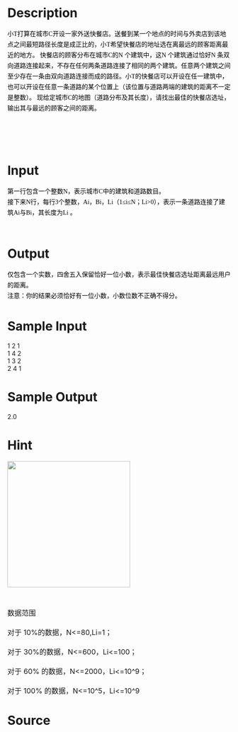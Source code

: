 
# Description

<div class="content"><p><span style="display: inline! important; float: none; word-spacing: 0px; font: 14px/24px 宋体; text-transform: none; color: rgb(0,0,0); text-indent: 0px; white-space: normal; letter-spacing: normal; widows: 2; orphans: 2; webkit-text-size-adjust: auto; webkit-text-stroke-width: 0px">小T打算在城市C开设一家外送快餐店。送餐到某一个地点的时间与外卖店到该地点之间最短路径长度是成正比的，小T希望快餐店的地址选在离最远的顾客距离最近的地方。 快餐店的顾客分布在城市C的N 个建筑中，这N 个建筑通过恰好N 条双向道路连接起来，不存在任何两条道路连接了相同的两个建筑。任意两个建筑之间至少存在一条由双向道路连接而成的路径。小T的快餐店可以开设在任一建筑中，也可以开设在任意一条道路的某个位置上（该位置与道路两端的建筑的距离不一定是整数）。 现给定城市C的地图（道路分布及其长度），请找出最佳的快餐店选址，输出其与最远的顾客之间的距离。<span class="Apple-converted-space"> </span></span><br style="word-spacing: 0px; font: 14px/24px 宋体; text-transform: none; color: rgb(0,0,0); text-indent: 0px; white-space: normal; letter-spacing: normal; widows: 2; orphans: 2; webkit-text-size-adjust: auto; webkit-text-stroke-width: 0px"/>
<br style="word-spacing: 0px; font: 14px/24px 宋体; text-transform: none; color: rgb(0,0,0); text-indent: 0px; white-space: normal; letter-spacing: normal; widows: 2; orphans: 2; webkit-text-size-adjust: auto; webkit-text-stroke-width: 0px"/>
<br style="word-spacing: 0px; font: 14px/24px 宋体; text-transform: none; color: rgb(0,0,0); text-indent: 0px; white-space: normal; letter-spacing: normal; widows: 2; orphans: 2; webkit-text-size-adjust: auto; webkit-text-stroke-width: 0px"/>
<br style="word-spacing: 0px; font: 14px/24px 宋体; text-transform: none; color: rgb(0,0,0); text-indent: 0px; white-space: normal; letter-spacing: normal; widows: 2; orphans: 2; webkit-text-size-adjust: auto; webkit-text-stroke-width: 0px"/>
</p></div>

# Input

<div class="content"><p><span style="display: inline! important; float: none; word-spacing: 0px; font: 14px/24px 宋体; text-transform: none; color: rgb(0,0,0); text-indent: 0px; white-space: normal; letter-spacing: normal; widows: 2; orphans: 2; webkit-text-size-adjust: auto; webkit-text-stroke-width: 0px">第一行包含一个整数N，表示城市C中的建筑和道路数目。</span><br style="word-spacing: 0px; font: 14px/24px 宋体; text-transform: none; color: rgb(0,0,0); text-indent: 0px; white-space: normal; letter-spacing: normal; widows: 2; orphans: 2; webkit-text-size-adjust: auto; webkit-text-stroke-width: 0px"/>
<span style="display: inline! important; float: none; word-spacing: 0px; font: 14px/24px 宋体; text-transform: none; color: rgb(0,0,0); text-indent: 0px; white-space: normal; letter-spacing: normal; widows: 2; orphans: 2; webkit-text-size-adjust: auto; webkit-text-stroke-width: 0px">接下来N行，每行3个整数，Ai，Bi，Li（1≤i≤N；Li&gt;0），表示一条道路连接了建筑Ai与Bi，其长度为Li 。</span><br style="word-spacing: 0px; font: 14px/24px 宋体; text-transform: none; color: rgb(0,0,0); text-indent: 0px; white-space: normal; letter-spacing: normal; widows: 2; orphans: 2; webkit-text-size-adjust: auto; webkit-text-stroke-width: 0px"/>
<br style="word-spacing: 0px; font: 14px/24px 宋体; text-transform: none; color: rgb(0,0,0); text-indent: 0px; white-space: normal; letter-spacing: normal; widows: 2; orphans: 2; webkit-text-size-adjust: auto; webkit-text-stroke-width: 0px"/>
</p></div>

# Output

<div class="content"><p><span style="display: inline! important; float: none; word-spacing: 0px; font: 14px/24px 宋体; text-transform: none; color: rgb(0,0,0); text-indent: 0px; white-space: normal; letter-spacing: normal; widows: 2; orphans: 2; webkit-text-size-adjust: auto; webkit-text-stroke-width: 0px">仅包含一个实数，四舍五入保留恰好一位小数，表示最佳快餐店选址距离最远用户的距离。</span><br style="word-spacing: 0px; font: 14px/24px 宋体; text-transform: none; color: rgb(0,0,0); text-indent: 0px; white-space: normal; letter-spacing: normal; widows: 2; orphans: 2; webkit-text-size-adjust: auto; webkit-text-stroke-width: 0px"/>
<span style="display: inline! important; float: none; word-spacing: 0px; font: 14px/24px 宋体; text-transform: none; color: rgb(0,0,0); text-indent: 0px; white-space: normal; letter-spacing: normal; widows: 2; orphans: 2; webkit-text-size-adjust: auto; webkit-text-stroke-width: 0px">注意：你的结果必须恰好有一位小数，小数位数不正确不得分。</span><br style="word-spacing: 0px; font: 14px/24px 宋体; text-transform: none; color: rgb(0,0,0); text-indent: 0px; white-space: normal; letter-spacing: normal; widows: 2; orphans: 2; webkit-text-size-adjust: auto; webkit-text-stroke-width: 0px"/>
</p></div>

# Sample Input

<div class="content"><span class="sampledata">1 2 1<br/>
1 4 2<br/>
1 3 2<br/>
2 4 1</span></div>

# Sample Output

<div class="content"><span class="sampledata">2.0</span></div>

# Hint

<div class="content"><p></p><p><span style="font-size: medium"><img height="285" width="277" alt="" src="source/bzoj/3242/img/aHR0cHM6Ly9seWRzeS5jb20vSnVkZ2VPbmxpbmUvdXBsb2FkLzIwMTMwNy8xMS5wbmc=.png"/></span></p><br/>
<p><span style="font-size: medium">数据范围<br/><br/>
对于 10%的数据，N&lt;=80,Li=1； <br/><br/>
对于 30%的数据，N&lt;=600，Li&lt;=100； <br/><br/>
对于 60% 的数据，N&lt;=2000，Li&lt;=10^9； <br/><br/>
对于 100% 的数据，N&lt;=10^5，Li&lt;=10^9 </span></p><p></p></div>

# Source

<div class="content"><p><a href="problemset.php?search="></a></p></div>


